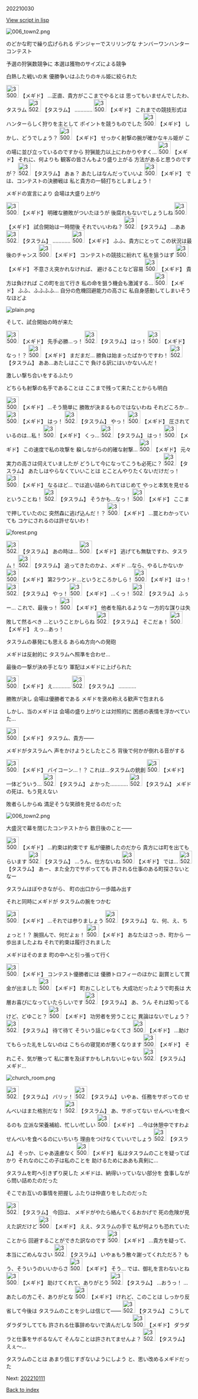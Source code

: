 202210030

[View script in lisp](../scripts/202210030.txt)

![006_town2.png](../images/backgrounds/006_town2.png)

のどかな町で繰り広げられる
デンジャーでスリリングな
ナンバーワンハンターコンテスト

予選の狩猟数競争に
本選は獲物のサイズによる競争

白熱した戦いの末
優勝争いはふたりのキル姫に絞られた

<img src="../images/units/3500611.png" alt="3500611.png" height="34"/>
【メギド】
…正直、貴方がここまでやるとは
思ってもいませんでしたわ、タスラム

<img src="../images/units/3502011.png" alt="3502011.png" height="34"/>
【タスラム】
…………

<img src="../images/units/3500611.png" alt="3500611.png" height="34"/>
【メギド】
これまでの競技形式は
ハンターらしく狩りを主として
ポイントを競うものでした

<img src="../images/units/3500611.png" alt="3500611.png" height="34"/>
【メギド】
しかし、どうでしょう？

<img src="../images/units/3500611.png" alt="3500611.png" height="34"/>
【メギド】
せっかく射撃の腕が確かなキル姫が
この場に並び立っているのですから
狩猟能力以上にわかりやすく…

<img src="../images/units/3500611.png" alt="3500611.png" height="34"/>
【メギド】
それに、何よりも
観客の皆さんもより盛り上がる
方法があると思うのですが？

<img src="../images/units/3502011.png" alt="3502011.png" height="34"/>
【タスラム】
あぁ？
あたしはなんだっていいよ

<img src="../images/units/3500611.png" alt="3500611.png" height="34"/>
【メギド】
では、コンテストの決勝戦は
私と貴方の一騎打ちとしましょう！

メギドの宣言により
会場は大盛り上がり

<img src="../images/units/3500611.png" alt="3500611.png" height="34"/>
【メギド】
明確な勝敗がついたほうが
後腐れもないでしょうしね

<img src="../images/units/3500611.png" alt="3500611.png" height="34"/>
【メギド】
試合開始は一時間後
それでいいわね？

<img src="../images/units/3502011.png" alt="3502011.png" height="34"/>
【タスラム】
…ああ

<img src="../images/units/3502011.png" alt="3502011.png" height="34"/>
【タスラム】
…………

<img src="../images/units/3500611.png" alt="3500611.png" height="34"/>
【メギド】
ふふ、貴方にとって
この状況は最後のチャンス

<img src="../images/units/3500611.png" alt="3500611.png" height="34"/>
【メギド】
コンテストの競技に紛れて
私を狙うはず

<img src="../images/units/3500611.png" alt="3500611.png" height="34"/>
【メギド】
不意さえ突かれなければ、
避けることなど容易

<img src="../images/units/3500611.png" alt="3500611.png" height="34"/>
【メギド】
貴方は負ければ
この町を出て行き
私の命を狙う機会も激減する…

<img src="../images/units/3500611.png" alt="3500611.png" height="34"/>
【メギド】
ふふ、ふふふふ…
自分の危機回避能力の高さに
私自身感動してしまいそうなほどよ

![plain.png](../images/backgrounds/plain.png)

そして、試合開始の時が来た

<img src="../images/units/3500611.png" alt="3500611.png" height="34"/>
【メギド】
先手必勝…っ！

<img src="../images/units/3502011.png" alt="3502011.png" height="34"/>
【タスラム】
はっ！

<img src="../images/units/3500611.png" alt="3500611.png" height="34"/>
【メギド】
なっ！？

<img src="../images/units/3500611.png" alt="3500611.png" height="34"/>
【メギド】
まだまだ…
勝負は始まったばかりですわ！

<img src="../images/units/3502011.png" alt="3502011.png" height="34"/>
【タスラム】
ああ…あたしはここで
負ける訳にはいかないんだ！

激しい撃ち合いをするふたり

どちらも射撃の名手であることは
ここまで残って来たことからも明白

<img src="../images/units/3500611.png" alt="3500611.png" height="34"/>
【メギド】
…そう簡単に
勝敗が決まるものではないわね
それどころか…

<img src="../images/units/3500611.png" alt="3500611.png" height="34"/>
【メギド】
はっ！

<img src="../images/units/3502011.png" alt="3502011.png" height="34"/>
【タスラム】
やっ！

<img src="../images/units/3500611.png" alt="3500611.png" height="34"/>
【メギド】
圧されているのは…私！

<img src="../images/units/3500611.png" alt="3500611.png" height="34"/>
【メギド】
くっ…

<img src="../images/units/3502011.png" alt="3502011.png" height="34"/>
【タスラム】
はっ！

<img src="../images/units/3500611.png" alt="3500611.png" height="34"/>
【メギド】
この速度で私の攻撃を
躱しながらの的確な射撃…

<img src="../images/units/3500611.png" alt="3500611.png" height="34"/>
【メギド】
元々実力の高さは伺えていましたが
どうして今になってこうも必死に？

<img src="../images/units/3502011.png" alt="3502011.png" height="34"/>
【タスラム】
あたしはやらなくていいことは
とことんやりたくないだけだっ！

<img src="../images/units/3500611.png" alt="3500611.png" height="34"/>
【メギド】
なるほど…
では追い詰められてはじめて
やっと本気を見せるということね！

<img src="../images/units/3502011.png" alt="3502011.png" height="34"/>
【タスラム】
そうかも…なっ！

<img src="../images/units/3500611.png" alt="3500611.png" height="34"/>
【メギド】
ここまで押していたのに
突然森に逃げ込んだ！？

<img src="../images/units/3500611.png" alt="3500611.png" height="34"/>
【メギド】
…罠とわかっていても
コケにされるのは許せないわ！

![forest.png](../images/backgrounds/forest.png)

<img src="../images/units/3502011.png" alt="3502011.png" height="34"/>
【タスラム】
あの時は…

<img src="../images/units/3500611.png" alt="3500611.png" height="34"/>
【メギド】
逃げても無駄ですわ、タスラム！

<img src="../images/units/3502011.png" alt="3502011.png" height="34"/>
【タスラム】
追ってきたのかよ、メギド
…なら、やるしかないか

<img src="../images/units/3500611.png" alt="3500611.png" height="34"/>
【メギド】
第2ラウンド…というところかしら！

<img src="../images/units/3500611.png" alt="3500611.png" height="34"/>
【メギド】
はっ！

<img src="../images/units/3502011.png" alt="3502011.png" height="34"/>
【タスラム】
やっ！

<img src="../images/units/3500611.png" alt="3500611.png" height="34"/>
【メギド】
…くっ！

<img src="../images/units/3502011.png" alt="3502011.png" height="34"/>
【タスラム】
ふぅー…
これで、最後っ！

<img src="../images/units/3500611.png" alt="3500611.png" height="34"/>
【メギド】
他者を陥れるような
一方的な謀りは失敗して然るべき
…ということかしらね

<img src="../images/units/3502011.png" alt="3502011.png" height="34"/>
【タスラム】
そこだぁ！

<img src="../images/units/3500611.png" alt="3500611.png" height="34"/>
【メギド】
えっ…あっ！

タスラムの暴発にも思える
あらぬ方向への発砲

メギドは反射的に
タスラムへ照準を合わせ…

最後の一撃が決め手となり
軍配はメギドに上げられた

<img src="../images/units/3500611.png" alt="3500611.png" height="34"/>
【メギド】
え…………

<img src="../images/units/3502011.png" alt="3502011.png" height="34"/>
【タスラム】
…………

勝敗が決し
会場は優勝者である
メギドを褒め称える歓声で包まれる

しかし、当のメギドは
会場の盛り上がりとは対照的に
困惑の表情を浮かべていた…

<img src="../images/units/3500611.png" alt="3500611.png" height="34"/>
【メギド】
タスラム、貴方――

メギドがタスラムへ
声をかけようとしたところ
背後で何かが倒れる音がする

<img src="../images/units/3500611.png" alt="3500611.png" height="34"/>
【メギド】
バイコーン…！？
これは…タスラムの銃創

<img src="../images/units/3500611.png" alt="3500611.png" height="34"/>
【メギド】
一体どういう…

<img src="../images/units/3502011.png" alt="3502011.png" height="34"/>
【タスラム】
よかった…………

<img src="../images/units/3502011.png" alt="3502011.png" height="34"/>
【タスラム】
メギドの死は、もう見えない

敗者らしからぬ
満足そうな笑顔を見せるのだった

![006_town2.png](../images/backgrounds/006_town2.png)

大盛況で幕を閉じたコンテストから
数日後のこと――

<img src="../images/units/3500611.png" alt="3500611.png" height="34"/>
【メギド】
…約束は約束です
私が優勝したのだから
貴方には町を出てもらいます

<img src="../images/units/3502011.png" alt="3502011.png" height="34"/>
【タスラム】
…うん、仕方ないね

<img src="../images/units/3500611.png" alt="3500611.png" height="34"/>
【メギド】
では…

<img src="../images/units/3502011.png" alt="3502011.png" height="34"/>
【タスラム】
あー、また全力でサボってても
許される仕事のある町探さないとなー

タスラムはぼやきながら、
町の出口から一歩踏み出す

それと同時にメギドが
タスラムの腕をつかむ

<img src="../images/units/3500611.png" alt="3500611.png" height="34"/>
【メギド】
…それでは参りましょう

<img src="../images/units/3502011.png" alt="3502011.png" height="34"/>
【タスラム】
な、何、え、ちょっと！？
腕掴んで、何だよぉ！

<img src="../images/units/3500611.png" alt="3500611.png" height="34"/>
【メギド】
あなたはさっき、町から
一歩出ましたよね
それで約束は履行されました

メギドはそのまま
町の中へと引っ張って行く

<img src="../images/units/3500611.png" alt="3500611.png" height="34"/>
【メギド】
コンテスト優勝者には
優勝トロフィーのほかに
副賞として賞金が出ました

<img src="../images/units/3500611.png" alt="3500611.png" height="34"/>
【メギド】
町おこしとしても
大成功だったようで町長は
大層お喜びになっていたらしいです

<img src="../images/units/3502011.png" alt="3502011.png" height="34"/>
【タスラム】
あ、うん
それは知ってるけど、どゆこと？

<img src="../images/units/3500611.png" alt="3500611.png" height="34"/>
【メギド】
功労者を労うことに
異論はないでしょう？

<img src="../images/units/3502011.png" alt="3502011.png" height="34"/>
【タスラム】
待て待て
そういう話じゃなくてさ

<img src="../images/units/3500611.png" alt="3500611.png" height="34"/>
【メギド】
…助けてもらった礼をしないのは
こちらの寝覚めが悪くなります

<img src="../images/units/3500611.png" alt="3500611.png" height="34"/>
【メギド】
それこそ、気が散って
私に害を及ぼすかもしれないじゃない

<img src="../images/units/3502011.png" alt="3502011.png" height="34"/>
【タスラム】
メギド…

![church_room.png](../images/backgrounds/church_room.png)

<img src="../images/units/3502011.png" alt="3502011.png" height="34"/>
【タスラム】
バリッ！

<img src="../images/units/3502011.png" alt="3502011.png" height="34"/>
【タスラム】
いやぁ、任務をサボっての
せんべいはまた格別だな！

<img src="../images/units/3502011.png" alt="3502011.png" height="34"/>
【タスラム】
あ、サボってない
せんべいを食べるのも
立派な栄養補給、忙しい忙しい

<img src="../images/units/3500611.png" alt="3500611.png" height="34"/>
【メギド】
…今は休憩中ですわよ
せんべいを食べるのにいちいち
理由をつけなくていいでしょう

<img src="../images/units/3502011.png" alt="3502011.png" height="34"/>
【タスラム】
そっか、じゃあ遠慮なく

<img src="../images/units/3500611.png" alt="3500611.png" height="34"/>
【メギド】
私はタスラムのことを疑ってばかり
それなのにこの子は私のことを
助けるためにああも真剣に…

タスラムを町へ引きずり戻した
メギドは、納得いっていない部分を
食事しながら問い詰めたのだった

そこでお互いの事情を把握し
ふたりは仲直りをしたのだった

<img src="../images/units/3502011.png" alt="3502011.png" height="34"/>
【タスラム】
今回は、
メギドがやたら絡んでくるおかげで
死の危険が見えた訳だけど

<img src="../images/units/3500611.png" alt="3500611.png" height="34"/>
【メギド】
ええ、タスラムの手で
私が何よりも恐れていたことから
回避することができた訳なのです

<img src="../images/units/3500611.png" alt="3500611.png" height="34"/>
【メギド】
…貴方を疑って、本当にごめんなさい

<img src="../images/units/3502011.png" alt="3502011.png" height="34"/>
【タスラム】
いやぁもう散々謝ってくれただろ？
もう、そういうのいいからさ

<img src="../images/units/3500611.png" alt="3500611.png" height="34"/>
【メギド】
そう…
では、御礼を言わないとね

<img src="../images/units/3500611.png" alt="3500611.png" height="34"/>
【メギド】
助けてくれて、ありがとう

<img src="../images/units/3502011.png" alt="3502011.png" height="34"/>
【タスラム】
…おうっ！
…あたしの方こそ、ありがとな

<img src="../images/units/3500611.png" alt="3500611.png" height="34"/>
【メギド】
けれど、このことは
しっかり反省して今後は
タスラムのことを少しは信じて――

<img src="../images/units/3502011.png" alt="3502011.png" height="34"/>
【タスラム】
こうしてダラダラしてても
許される仕事辞めないで済んだしな

<img src="../images/units/3500611.png" alt="3500611.png" height="34"/>
【メギド】
ダラダラと仕事をサボるなんて
そんなことは許されてませんよ？

<img src="../images/units/3502011.png" alt="3502011.png" height="34"/>
【タスラム】
えぇ～…

タスラムのことは
あまり信じすぎないようにしよう
と、思い改めるメギドだった


Next: [202210111](202210111.md)

[Back to index](index.md)
